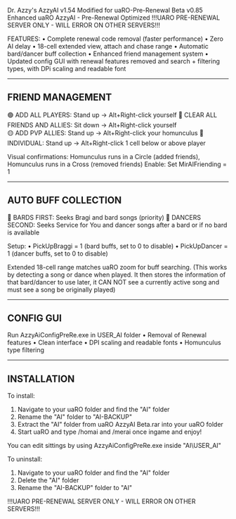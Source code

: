 Dr. Azzy's AzzyAI v1.54
Modified for uaRO-Pre-Renewal Beta v0.85
Enhanced uaRO AzzyAI - Pre-Renewal Optimized
!!!UARO PRE-RENEWAL SERVER ONLY - WILL ERROR ON OTHER SERVERS!!!

FEATURES:
• Complete renewal code removal (faster performance)
• Zero AI delay
• 18-cell extended view, attach and chase range
• Automatic bard/dancer buff collection
• Enhanced friend management system
• Updated config GUI with renewal features removed and search + filtering types, with DPi scaling and readable font

-----------------------------------------------------------------------
FRIEND MANAGEMENT
-----------------------------------------------------------------------
🟢 ADD ALL PLAYERS: Stand up → Alt+Right-click yourself
🔴 CLEAR ALL FRIENDS AND ALLIES: Sit down → Alt+Right-click yourself  
🟡 ADD PVP ALLIES: Stand up → Alt+Right-click your homunculus
🔵 INDIVIDUAL: Stand up → Alt+Right-click 1 cell below or above player

Visual confirmations: Homunculus runs in a Circle (added friends), Homunculus runs in a Cross (removed friends)
Enable: Set MirAIFriending = 1

-----------------------------------------------------------------------
AUTO BUFF COLLECTION
-----------------------------------------------------------------------
🥇 BARDS FIRST: Seeks Bragi and bard songs (priority)
🥈 DANCERS SECOND: Seeks Service for You and dancer songs after a bard or if no bard is available

Setup:
• PickUpBraggi = 1 (bard buffs, set to 0 to disable)
• PickUpDancer = 1 (dancer buffs, set to 0 to disable)

Extended 18-cell range matches uaRO zoom for buff searching. (This works by detecting a song or dance when played. 
It then stores the information of that bard/dancer to use later, it CAN NOT see a currently active song and must see a song be originally played)

-----------------------------------------------------------------------
CONFIG GUI
-----------------------------------------------------------------------
Run AzzyAiConfigPreRe.exe in USER_AI folder
• Removal of Renewal features
• Clean interface
• DPI scaling and readable fonts
• Homunculus type filtering

-----------------------------------------------------------------------
INSTALLATION
-----------------------------------------------------------------------
To install:
1. Navigate to your uaRO folder and find the "AI" folder
2. Rename the "AI" folder to "AI-BACKUP"
3. Extract the "AI" folder from uaRO AzzyAI Beta.rar into your uaRO folder
4. Start uaRO and type /homai and /merai once ingame and enjoy!

You can edit sittings by using AzzyAiConfigPreRe.exe inside "AI\USER_AI"

To uninstall:
1. Navigate to your uaRO folder and find the "AI" folder
2. Delete the "AI" folder
3. Rename the "AI-BACKUP" folder to "AI"

!!!UARO PRE-RENEWAL SERVER ONLY - WILL ERROR ON OTHER SERVERS!!!
